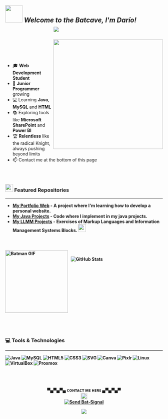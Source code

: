 ## <img src="https://media4.giphy.com/media/v1.Y2lkPTc5MGI3NjExZWxpOXN6MXd5ZG0zdW0xNmIyaDB0bnhyMGU0MHc0YnRmOTltaXc4ayZlcD12MV9pbnRlcm5hbF9naWZfYnlfaWQmY3Q9cw/3ohzdHeNxQLQFwugX6/giphy.gif" width ="55"> **_Welcome to the Batcave, I'm Darío!_**   ㅤㅤㅤㅤㅤㅤㅤㅤㅤㅤㅤㅤ![](https://komarev.com/ghpvc/?username=jalfsan3108&color=E25822)



<picture> <img align="right" src="https://media4.giphy.com/media/v1.Y2lkPTc5MGI3NjExN2t5bXhkZGFjc2s1c3VkNWw5aGQ3dDJ0ZmM3cnZuZzZ5MXR4Mmt1ZCZlcD12MV9pbnRlcm5hbF9naWZfYnlfaWQmY3Q9Zw/dxOuBD9eW1M8DFk3cP/giphy.gif" width = 350px></picture>
 <p align="right">
</p>
ㅤㅤㅤㅤㅤㅤㅤㅤㅤㅤㅤㅤㅤㅤㅤㅤㅤㅤㅤㅤㅤㅤㅤㅤㅤㅤㅤㅤㅤㅤㅤ


- 🎓 **Web Development Student**
- 🌱 **Junior Programmer** growing
- 💻 Learning **Java**, **MySQL** and **HTML**  
- 📚 Exploring tools like  **Microsoft SharePoint** and **Power BI**
- 🏆 **Relentless** like the radical Knight, always pushing beyond limits
- 📫 Contact me at the bottom of this page
ㅤㅤㅤㅤㅤㅤㅤㅤㅤㅤㅤㅤㅤㅤㅤㅤㅤㅤㅤㅤㅤㅤㅤㅤㅤㅤㅤㅤㅤㅤㅤㅤㅤㅤㅤㅤㅤㅤㅤㅤㅤㅤㅤㅤㅤㅤㅤㅤㅤㅤㅤㅤㅤㅤㅤㅤㅤㅤㅤㅤㅤㅤㅤㅤㅤㅤㅤㅤㅤㅤㅤㅤㅤㅤㅤㅤㅤㅤㅤㅤㅤㅤㅤㅤㅤㅤㅤㅤㅤㅤ



### <img src="https://media2.giphy.com/media/QssGEmpkyEOhBCb7e1/giphy.gif?cid=ecf05e47a0n3gi1bfqntqmob8g9aid1oyj2wr3ds3mg700bl&rid=giphy.gif" width ="25"><b> Featured Repositories
---

* [**My Portfolio Web**](https://github.com/jalfsan3108/sql-project) - A project where I'm learning how to develop a personal website.  
* [**My Java Projects**](https://github.com/jalfsan3108/java-refactor-project) - Code where I implement in my java projects.
* [**My LLMM Projects**](https://github.com/jalfsan3108/Lenguajes-de-marcas) - Exercises of Markup Languages ​​and Information Management Systems Blocks.
<img src="https://github.com/jalfsan3108/jalfsan3108/blob/main/verified.gif?raw=true" width ="25"><b> 
ㅤㅤㅤㅤㅤㅤㅤㅤㅤㅤㅤㅤㅤㅤㅤㅤㅤㅤㅤㅤㅤㅤㅤㅤㅤㅤㅤㅤㅤㅤㅤㅤㅤㅤㅤㅤㅤㅤㅤㅤㅤㅤㅤㅤㅤㅤㅤㅤㅤㅤㅤㅤㅤㅤㅤㅤㅤㅤㅤㅤㅤㅤㅤㅤㅤㅤㅤㅤㅤㅤㅤㅤㅤㅤㅤㅤㅤㅤㅤㅤㅤㅤㅤㅤㅤㅤㅤㅤㅤㅤ

<div style="display: flex; align-items: flex-start;">
  <img src="https://media3.giphy.com/media/v1.Y2lkPTc5MGI3NjExZXlobGcxdmJsOWRldm0xcDk4anNiOHRoMTU5ZXV2cHZoMzFyNjlqNyZlcD12MV9pbnRlcm5hbF9naWZfYnlfaWQmY3Q9Zw/igFOsVPw3iv2hEaPUn/giphy.gif" alt="Batman GIF" style="height: 200px; margin-right: 10px;" />
  
  <div style="margin-top: 20px;"> <!-- Ajusta el valor de margin-top según sea necesario -->
    <picture>
      <source
        srcset="https://github-readme-stats.vercel.app/api?username=jalfsan3108&show_icons=true&title_color=ffcc00&icon_color=ffcc00&text_color=c0c0c0&bg_color=000000"
        media="(prefers-color-scheme: radical)"
      />
      <source
        srcset="https://github-readme-stats.vercel.app/api?username=jalfsan3108&show_icons=true&title_color=ffcc00&icon_color=ffcc00&text_color=c0c0c0&bg_color=000000"
        media="(prefers-color-scheme: dark), (prefers-color-scheme: no-preference)"
      />
      <img src="https://github-readme-stats.vercel.app/api?username=jalfsan3108&show_icons=true&title_color=ffcc00&icon_color=ffcc00&text_color=c0c0c0&bg_color=000000" alt="GitHub Stats" />
    </picture>
  </div>
</div>

ㅤㅤㅤㅤㅤㅤㅤㅤㅤㅤㅤㅤㅤㅤㅤㅤㅤㅤㅤㅤㅤㅤㅤㅤㅤㅤㅤㅤㅤㅤㅤㅤㅤㅤㅤㅤㅤㅤㅤㅤㅤㅤㅤㅤㅤㅤㅤㅤㅤㅤㅤㅤㅤㅤㅤㅤㅤ
### 💻 Tools & Technologies

---

<p align="left">
  
  ![Java](https://img.shields.io/badge/Java-%23E34F26.svg?style=flat&logo=java&logoColor=white) 
  ![MySQL](https://img.shields.io/badge/MySQL-%2300f.svg?style=flat&logo=mysql&logoColor=white) 
  ![HTML5](https://img.shields.io/badge/HTML5-%23E34F26.svg?style=flat&logo=html5&logoColor=white) 
  ![CSS3](https://img.shields.io/badge/CSS3-%231572B6.svg?style=flat&logo=css3&logoColor=white) 
  ![SVG](https://img.shields.io/badge/SVG-%23000000.svg?style=flat&logo=svg&logoColor=white) 
  ![Canva](https://img.shields.io/badge/Canva-%2300C4B1.svg?style=flat&logo=canva&logoColor=white) 
  ![Pixlr](https://img.shields.io/badge/Pixlr-%23000000.svg?style=flat&logo=pixlr&logoColor=white) 
  ![Linux](https://img.shields.io/badge/Linux-%2300f.svg?style=flat&logo=linux&logoColor=white) 
  ![VirtualBox](https://img.shields.io/badge/VirtualBox-%2332a4d7.svg?style=flat&logo=virtualbox&logoColor=white) 
  ![Proxmox](https://img.shields.io/badge/Proxmox-%230e2b5a.svg?style=flat&logo=proxmox&logoColor=white)
</p>
ㅤㅤㅤㅤㅤㅤㅤㅤㅤㅤㅤㅤㅤㅤㅤㅤㅤㅤㅤㅤㅤㅤㅤㅤㅤㅤㅤㅤㅤㅤㅤㅤㅤㅤㅤㅤㅤㅤㅤㅤㅤㅤㅤㅤㅤㅤㅤㅤㅤㅤㅤㅤㅤㅤㅤㅤㅤ
<p align="center">
  ▀▄▀▄▀▄     ᴄᴏɴᴛᴀᴄᴛ ᴍᴇ ʜᴇʀᴇ     ▄▀▄▀▄▀
  <br>
  <img src="https://github.com/jalfsan3108/jalfsan3108/blob/main/flecha.gif" width="20px">
  <br>
  <a href="mailto:darioalfarosantos@gmail.com">
    <img src="https://img.shields.io/badge/%F0%9F%9A%A8%20Send%20Bat--Signal-00BFFF?style=for-the-badge&logo=batman&logoColor=FFD700" alt="Send Bat-Signal">
  </a>
</p>


<p align="center">
  
  <img src="https://github.com/jalfsan3108/jalfsan3108/blob/main/pngegg%20(1).png"/>
</p>
